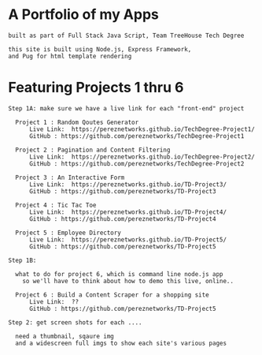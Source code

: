 # A Portfolio of my Apps

    built as part of Full Stack Java Script, Team TreeHouse Tech Degree  

    this site is built using Node.js, Express Framework,
    and Pug for html template rendering


# Featuring Projects 1 thru 6

    Step 1A: make sure we have a live link for each "front-end" project

      Project 1 : Random Qoutes Generator
          Live Link:  https://pereznetworks.github.io/TechDegree-Project1/
          GitHub : https://github.com/pereznetworks/TechDegree-Project1

      Project 2 : Pagination and Content Filtering
          Live Link:  https://pereznetworks.github.io/TechDegree-Project2/
          GitHub : https://github.com/pereznetworks/TechDegree-Project2

      Project 3 : An Interactive Form
          Live Link:  https://pereznetworks.github.io/TD-Project3/
          GitHub : https://github.com/pereznetworks/TD-Project3

      Project 4 : Tic Tac Toe
          Live Link:  https://pereznetworks.github.io/TD-Project4/
          GitHub : https://github.com/pereznetworks/TD-Project4

      Project 5 : Employee Directory
          Live Link:  https://pereznetworks.github.io/TD-Project5/
          GitHub : https://github.com/pereznetworks/TD-Project5

    Step 1B:

      what to do for project 6, which is command line node.js app
        so we'll have to think about how to demo this live, online..

      Project 6 : Build a Content Scraper for a shopping site
          Live Link:  ??
          GitHub : https://github.com/pereznetworks/TD-Project5

    Step 2: get screen shots for each ....

      need a thumbnail, sqaure img
      and a widescreen full imgs to show each site's various pages
